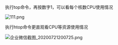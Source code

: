 执行top命令，再按数字1，可以看每个核数CPU使用情况

![111.png](http://ww1.sinaimg.cn/large/007Xg1efgy1ggyumbl26jj30w00mejte.jpg)





执行htop命令更直观看CPU等资源使用情况

![企业微信截图_20200721200725.png](http://ww1.sinaimg.cn/large/007Xg1efgy1ggyundzigrj315407mgmc.jpg)